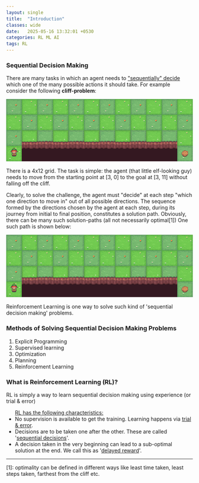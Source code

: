 ```yaml
---
layout: single
title:  "Introduction"
classes: wide
date:   2025-05-16 13:32:01 +0530
categories: RL ML AI
tags: RL
---
```


<h3>Sequential Decision Making</h3>
<p>There are many tasks in which an agent needs to <u>"sequentially" decide</u> which one of the many possible actions it should take. For example consider the following <b>cliff-problem</b>:</p>

<img src="/assets/rl_images/intro_cliff_grid.gif" alt="Grid with Cliff" />

<p>There is a 4x12 grid.  The task is simple: the agent (that little elf-looking guy) needs to move from the starting point at [3, 0] to the goal at [3, 11] without falling off the cliff.</p>

<p> Clearly, to solve the challenge, the agent must "decide" at each step "which one direction to move in" out of all possible directions. The sequence formed by the directions chosen by the agent at each step, during its journey from initial to final position, constitutes a solution path. Obviously, there can be many such solution-paths (all not necessarily optimal[1]) One such path is shown below: </p>

<img src="/assets/rl_images/intro_cliff_grid_soln.gif" alt="Solution" />

<p>Reinforcement Learning is one way to solve such kind of 'sequential decision making' problems.</p>


<h3>Methods of Solving Sequential Decision Making Problems</h3>
<ol>
  <li>Explicit Programming</li>
  <li>Supervised learning</li>
  <li>Optimization</li>
  <li>Planning</li>
  <li>Reinforcement Learning</li>
</ol>

<h3>What is Reinforcement Learning (RL)?</h3>
<p>
  RL is simply a way to learn sequential decision making using experience (or trial & error) 
</p>
<ul> <u>RL has the following characteristics:</u>
  <li>No supervision is available to get the training. Learning happens via <u>trial & error</u>.  </li>
  <li>Decisions are to be taken one after the other. These are called '<u>sequential decisions</u>'. </li>
  <li>A decision taken in the very beginning can lead to a sub-optimal solution at the end. We call this as '<u>delayed reward</u>'. </li>
</ul>

<hr>
<div>[1]: optimality can be defined in different ways like least time taken, least steps taken, farthest from the cliff etc.</div>
